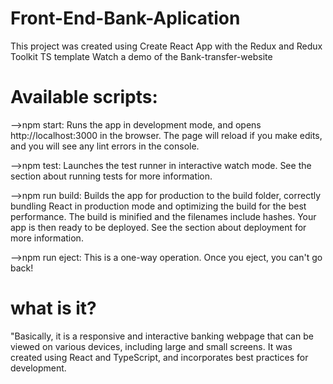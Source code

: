 # Front-End-Bank-Aplication
This project was created using Create React App with the Redux and Redux Toolkit TS template
Watch a demo of the Bank-transfer-website
# Available scripts:
-->npm start: Runs the app in development mode, and opens http://localhost:3000 in the browser. The page will reload if you make edits, and you will see any lint errors in the console.

-->npm test: Launches the test runner in interactive watch mode. See the section about running tests for more information.


-->npm run build: Builds the app for production to the build folder, correctly bundling React in production mode and optimizing the build for the best performance. The build is minified and the filenames include hashes. Your app is then ready to be deployed. See the section about deployment for more information.


-->npm run eject: This is a one-way operation. Once you eject, you can't go back! 

# what is it?
"Basically, it is a responsive and interactive banking webpage that can be viewed on various devices, including large and small screens. It was created using React and TypeScript, and incorporates best practices for development.
